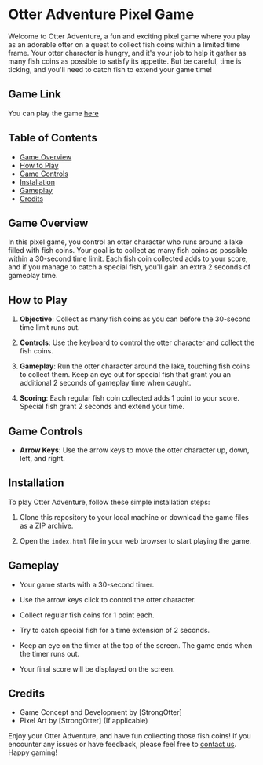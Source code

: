 # Otter Adventure Pixel Game

Welcome to Otter Adventure, a fun and exciting pixel game where you play as an adorable otter on a quest to collect fish coins within a limited time frame. Your otter character is hungry, and it's your job to help it gather as many fish coins as possible to satisfy its appetite. But be careful, time is ticking, and you'll need to catch fish to extend your game time!

## Game Link
You can play the game <a href="https://strongseaotter.github.io/PixelArt/" target="_blank">here</a>


## Table of Contents
- [Game Overview](#game-overview)
- [How to Play](#how-to-play)
- [Game Controls](#game-controls)
- [Installation](#installation)
- [Gameplay](#gameplay)
- [Credits](#credits)

## Game Overview

In this pixel game, you control an otter character who runs around a lake filled with fish coins. Your goal is to collect as many fish coins as possible within a 30-second time limit. Each fish coin collected adds to your score, and if you manage to catch a special fish, you'll gain an extra 2 seconds of gameplay time.

## How to Play

1. **Objective**: Collect as many fish coins as you can before the 30-second time limit runs out.

2. **Controls**: Use the keyboard to control the otter character and collect the fish coins.

3. **Gameplay**: Run the otter character around the lake, touching fish coins to collect them. Keep an eye out for special fish that grant you an additional 2 seconds of gameplay time when caught.

4. **Scoring**: Each regular fish coin collected adds 1 point to your score. Special fish grant 2 seconds and extend your time.

## Game Controls

- **Arrow Keys**: Use the arrow keys to move the otter character up, down, left, and right.

## Installation

To play Otter Adventure, follow these simple installation steps:

1. Clone this repository to your local machine or download the game files as a ZIP archive.

2. Open the `index.html` file in your web browser to start playing the game.

## Gameplay

- Your game starts with a 30-second timer.

- Use the arrow keys click to control the otter character.

- Collect regular fish coins for 1 point each.

- Try to catch special fish for a time extension of 2 seconds.

- Keep an eye on the timer at the top of the screen. The game ends when the timer runs out.

- Your final score will be displayed on the screen.

## Credits

- Game Concept and Development by [StrongOtter]
- Pixel Art by [StrongOtter] (If applicable)

Enjoy your Otter Adventure, and have fun collecting those fish coins! If you encounter any issues or have feedback, please feel free to [contact us](mailto:jieyi.mai@strongotter.com). Happy gaming!

